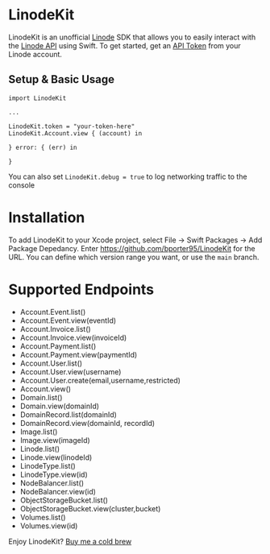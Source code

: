 # LinodeKit

LinodeKit is an unofficial [Linode](https://www.linode.com/) SDK that allows you to easily interact with the [Linode API](https://www.linode.com/docs/api/) using Swift. To get started, get an [API Token](https://www.linode.com/docs/products/tools/cloud-manager/guides/cloud-api-keys) from your Linode account.


## Setup & Basic Usage

```
import LinodeKit

...

LinodeKit.token = "your-token-here"
LinodeKit.Account.view { (account) in
    
} error: { (err) in
    
}
```

You can also set `LinodeKit.debug = true` to log networking traffic to the console


# Installation
To add LinodeKit to your Xcode project, select File -> Swift Packages -> Add Package Depedancy. Enter https://github.com/bporter95/LinodeKit for the URL. You can define which version range you want, or use the `main` branch.


# Supported Endpoints
- Account.Event.list()
- Account.Event.view(eventId)
- Account.Invoice.list()
- Account.Invoice.view(invoiceId)
- Account.Payment.list()
- Account.Payment.view(paymentId)
- Account.User.list()
- Account.User.view(username)
- Account.User.create(email,username,restricted)
- Account.view()
- Domain.list()
- Domain.view(domainId)
- DomainRecord.list(domainId)
- DomainRecord.view(domainId, recordId)
- Image.list()
- Image.view(imageId)
- Linode.list()
- Linode.view(linodeId)
- LinodeType.list()
- LinodeType.view(id)
- NodeBalancer.list()
- NodeBalancer.view(id)
- ObjectStorageBucket.list()
- ObjectStorageBucket.view(cluster,bucket)
- Volumes.list()
- Volumes.view(id)



Enjoy LinodeKit? [Buy me a cold brew](https://venmo.com/code?user_id=2086648682643456668&printed=1)
